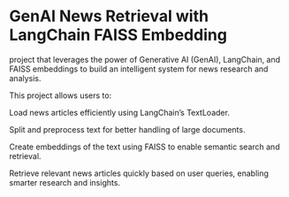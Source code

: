 # GenAI News Retrieval with LangChain FAISS Embedding
project that leverages the power of Generative AI (GenAI), LangChain, and FAISS embeddings to build an intelligent system for news research and analysis.

This project allows users to:

Load news articles efficiently using LangChain’s TextLoader.

Split and preprocess text for better handling of large documents.

Create embeddings of the text using FAISS to enable semantic search and retrieval.

Retrieve relevant news articles quickly based on user queries, enabling smarter research and insights.
